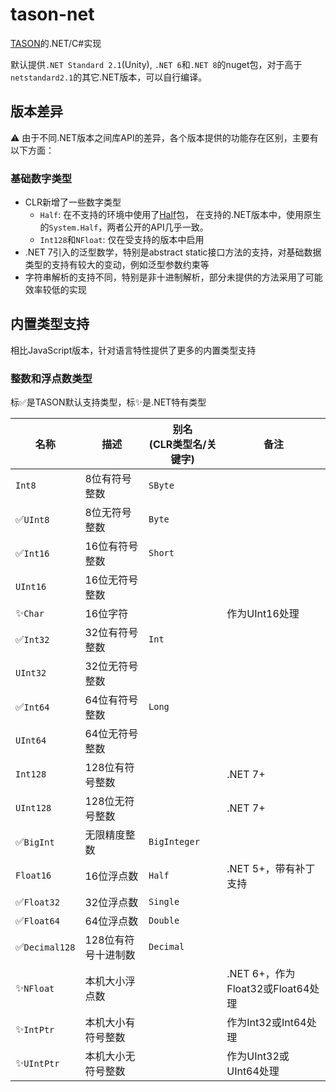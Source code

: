 # tason-net

[TASON](https://github.com/SwingCosmic/tason)的.NET/C#实现

默认提供`.NET Standard 2.1`(Unity), `.NET 6`和`.NET 8`的nuget包，对于高于`netstandard2.1`的其它.NET版本，可以自行编译。


## 版本差异

⚠️ 由于不同.NET版本之间库API的差异，各个版本提供的功能存在区别，主要有以下方面：

### 基础数字类型

* CLR新增了一些数字类型
  * `Half`: 在不支持的环境中使用了[Half](https://github.com/qingfengxia/System.Half)包，
在支持的.NET版本中，使用原生的`System.Half`，两者公开的API几乎一致。
  * `Int128`和`NFloat`: 仅在受支持的版本中启用
* .NET 7引入的泛型数学，特别是abstract static接口方法的支持，对基础数据类型的支持有较大的变动，例如泛型参数约束等
* 字符串解析的支持不同，特别是非十进制解析，部分未提供的方法采用了可能效率较低的实现


## 内置类型支持

相比JavaScript版本，针对语言特性提供了更多的内置类型支持

### 整数和浮点数类型

标✅是TASON默认支持类型，标✨是.NET特有类型

|名称|描述|别名<br />(CLR类型名/关键字)|备注|
|-|-|-|-|
|`Int8`|8位有符号整数|`SByte`||
|✅`UInt8`|8位无符号整数|`Byte`||
|✅`Int16`|16位有符号整数|`Short`||
|`UInt16`|16位无符号整数|||
|✨`Char`|16位字符||作为UInt16处理|
|✅`Int32`|32位有符号整数|`Int`||
|`UInt32`|32位无符号整数|||
|✅`Int64`|64位有符号整数|`Long`|
|`UInt64`|64位无符号整数|||
|`Int128`|128位有符号整数||.NET 7+|
|`UInt128`|128位无符号整数||.NET 7+|
|✅`BigInt`|无限精度整数|`BigInteger`||
|`Float16`|16位浮点数|`Half`|.NET 5+，带有补丁支持|
|✅`Float32`|32位浮点数|`Single`||
|✅`Float64`|64位浮点数|`Double`||
|✅`Decimal128`|128位有符号十进制数|`Decimal`||
|✨`NFloat`|本机大小浮点数||.NET 6+，作为Float32或Float64处理|
|✨`IntPtr`|本机大小有符号整数||作为Int32或Int64处理|
|✨`UIntPtr`|本机大小无符号整数||作为UInt32或UInt64处理|


